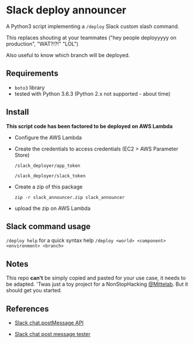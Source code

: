 # Slack deploy announcer
A Python3 script implementing a `/deploy` Slack custom slash command.

This replaces shouting at your teammates ("hey people deployyyyy on production", "WAT?!?!" "LOL")

Also useful to know which branch will be deployed.

## Requirements
- `boto3` library
- tested with Python 3.6.3 (Python 2.x not supported - about time)

## Install
__This script code has been factored to be deployed on AWS Lambda__

- Configure the AWS Lambda
- Create the credentials to access credentials (EC2 > AWS Parameter Store)

  `/slack_deployer/app_token`

  `/slack_deployer/slack_token`
- Create a zip of this package

  `zip -r slack_announcer.zip slack_announcer`
- upload the zip on AWS Lambda

## Slack command usage

`/deploy help` for a quick syntax help
`/deploy <world> <component> <environment> <branch>`

## Notes
This repo __can't__ be simply copied and pasted for your use case, it needs to be adapted. 'Twas just a toy project for a NonStopHacking [@Mittelab](https://www.mittelab.org). But it should get you started.

## References

* [Slack chat.postMessage API](https://api.slack.com/methods/chat.postMessage)

* [Slack chat post message tester](https://api.slack.com/methods/chat.postMessage/test)
